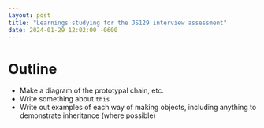 ```yaml
---
layout: post
title: "Learnings studying for the JS129 interview assessment"
date: 2024-01-29 12:02:00 -0600
---
```


# Outline

- Make a diagram of the prototypal chain, etc.
- Write something about `this`
- Write out examples of each way of making objects, including anything to
  demonstrate inheritance (where possible)
